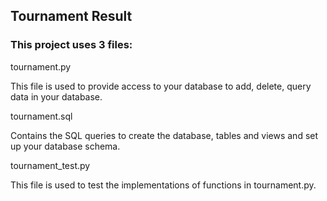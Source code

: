 ## Tournament Result

### This project uses 3 files:
tournament.py

This file is used to provide access to your database to add, delete, query data in your database.

tournament.sql

Contains the SQL queries to create the database, tables and views and set up your database schema.

tournament_test.py

This file is used to test the implementations of functions in tournament.py.
